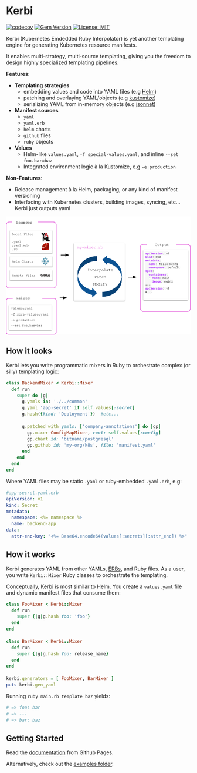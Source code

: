 
# Kerbi

[![codecov](https://codecov.io/gh/nectar-cs/kerbi/branch/master/graph/badge.svg)](https://codecov.io/gh/nectar-cs/kerbi)
[![Gem Version](https://badge.fury.io/rb/kerbi.svg)](https://badge.fury.io/rb/kerbi)
[![License: MIT](https://img.shields.io/badge/License-MIT-yellow.svg)](https://opensource.org/licenses/MIT)


Kerbi (Kubernetes Emdedded Ruby Interpolator) is yet another templating engine for 
generating Kubernetes resource manifests. 

It enables multi-strategy, multi-source templating, giving you the freedom
to design highly specialized templating pipelines.  

**Features**:
- **Templating strategies**
  - embedding values and code into YAML files (e.g [Helm](https://github.com/helm/helm))
  - patching and overlaying YAML/objects (e.g [kustomize](https://github.com/kubernetes-sigs/kustomize))
  - serializing YAML from in-memory objects (e.g [jsonnet](https://github.com/google/jsonnet))
- **Manifest sources**
  - `yaml`
  - `yaml.erb`
  - `helm` charts
  - `github` files
  - `ruby` objects
- **Values**
  - Helm-like `values.yaml`, `-f special-values.yaml`, and inline `--set foo.bar=baz`
  - Integrated environment logic à la Kustomize, e.g `-e production`

**Non-Features**:
- Release management à la Helm, packaging, or any kind of manifest versioning
- Interfacing with Kubernetes clusters, building images, syncing, etc... Kerbi just outputs yaml 

<p align="center">
  <img src='Kerbi-engine.png'></img>
</p>

## How it looks

Kerbi lets you write programmatic mixers in Ruby to orchestrate complex (or silly) templating logic:    

```ruby
class BackendMixer < Kerbi::Mixer
  def run
    super do |g|
      g.yamls in: './../common'
      g.yaml 'app-secret' if self.values[:secret]
      g.hash({kind: 'Deployment'})  #etc...

      g.patched_with yamls: ['company-annotations'] do |gp|
        gp.mixer ConfigMapMixer, root: self.values[:config]
        gp.chart id: 'bitnami/postgresql' 
        gp.github id: 'my-org/k8s', file: 'manifest.yaml'
      end
    end
  end 
end
```

Where YAML files may be static `.yaml` or ruby-embedded `.yaml.erb`, e.g: 

```yaml
#app-secret.yaml.erb
apiVersion: v1
kind: Secret
metadata:
  namespace: <%= namespace %>
  name: backend-app
data:
  attr-enc-key: "<%= Base64.encode64(values[:secrets][:attr_enc]) %>"
```

## How it works

Kerbi generates YAML from other YAMLs, [ERBs](https://www.stuartellis.name/articles/erb/), 
and Ruby files. As a user, you write `Kerbi::Mixer` Ruby classes
to orchestrate the templating.  

Conceptually, Kerbi is most similar to Helm. You create a `values.yaml` file and 
dynamic manifest files that consume them:


```ruby
class FooMixer < Kerbi::Mixer
  def run
    super {|g|g.hash foo: 'foo'}
  end 
end

class BarMixer < Kerbi::Mixer
  def run
    super {|g|g.hash foo: release_name}
  end 
end

kerbi.generators = [ FooMixer, BarMixer ]
puts kerbi.gen_yaml 
```

Running `ruby main.rb template baz` yields:

```yaml
# => foo: bar 
# => ---
# => bar: baz
```

## Getting Started

Read the [documentation](https://nectar-cs.github.io/kerbi/#/getting-started) from Github Pages.

Alternatively, check out the [examples folder](https://github.com/nectar-cs/kerbi/tree/master/examples).